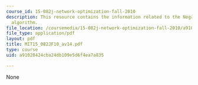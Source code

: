 ```yaml
---
course_id: 15-082j-network-optimization-fall-2010
description: This resource contains the information related to the Negative cycle
  algorithm.
file_location: /coursemedia/15-082j-network-optimization-fall-2010/a91028424cba24db109e5d6f4ea7a835_MIT15_082JF10_av14.pdf
file_type: application/pdf
layout: pdf
title: MIT15_082JF10_av14.pdf
type: course
uid: a91028424cba24db109e5d6f4ea7a835

---
```

None